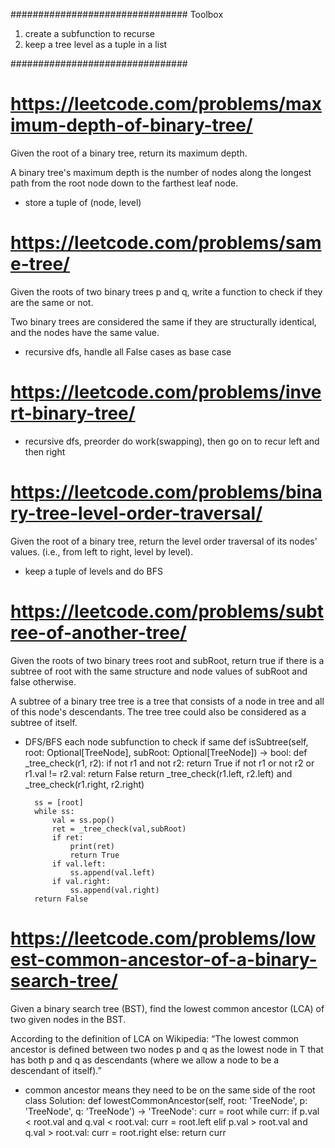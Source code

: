 ################################
Toolbox
1. create a subfunction to recurse
2. keep a tree level as a tuple in a list

################################



# https://leetcode.com/problems/maximum-depth-of-binary-tree/

Given the root of a binary tree, return its maximum depth.

A binary tree's maximum depth is the number of nodes along the longest path from the root node down to the farthest leaf node.

- store a tuple of (node, level)

# https://leetcode.com/problems/same-tree/

Given the roots of two binary trees p and q, write a function to check if they are the same or not.

Two binary trees are considered the same if they are structurally identical, and the nodes have the same value.

- recursive dfs, handle all False cases as base case

# https://leetcode.com/problems/invert-binary-tree/
- recursive dfs, preorder do work(swapping), then go on to recur left and then right

# https://leetcode.com/problems/binary-tree-level-order-traversal/

Given the root of a binary tree, return the level order traversal of its nodes' values. (i.e., from left to right, level by level).
- keep a tuple of levels and do BFS

# https://leetcode.com/problems/subtree-of-another-tree/
Given the roots of two binary trees root and subRoot, return true if there is a subtree of root with the same structure and node values of subRoot and false otherwise.

A subtree of a binary tree tree is a tree that consists of a node in tree and all of this node's descendants. The tree tree could also be considered as a subtree of itself.

- DFS/BFS each node subfunction to check if same
    def isSubtree(self, root: Optional[TreeNode], subRoot: Optional[TreeNode]) -> bool:
        def _tree_check(r1, r2):
            if not r1 and not r2:
                return True
            if not r1 or not r2 or r1.val != r2.val:
                return False
            return _tree_check(r1.left, r2.left) and _tree_check(r1.right, r2.right)
            
        ss = [root]
        while ss:
            val = ss.pop()
            ret = _tree_check(val,subRoot)
            if ret:
                print(ret)
                return True
            if val.left:
                ss.append(val.left)
            if val.right:
                ss.append(val.right)
        return False

# https://leetcode.com/problems/lowest-common-ancestor-of-a-binary-search-tree/

Given a binary search tree (BST), find the lowest common ancestor (LCA) of two given nodes in the BST.

According to the definition of LCA on Wikipedia: “The lowest common ancestor is defined between two nodes p and q as the lowest node in T that has both p and q as descendants (where we allow a node to be a descendant of itself).”

- common ancestor means they need to be on the same side of the root
class Solution:
    def lowestCommonAncestor(self, root: 'TreeNode', p: 'TreeNode', q: 'TreeNode') -> 'TreeNode':
        curr = root
        while curr:
            if p.val < root.val and q.val < root.val:
                curr = root.left
            elif p.val > root.val and q.val > root.val:
                curr = root.right
            else:
                return curr

